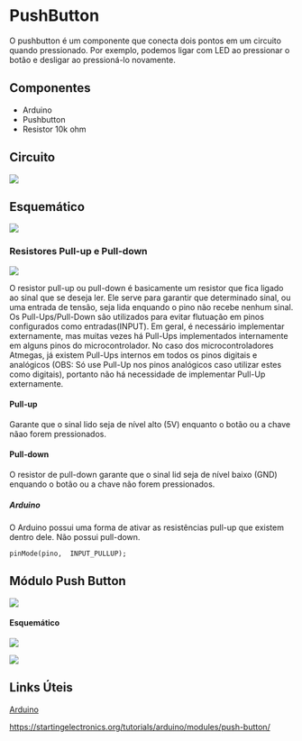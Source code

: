 # PushButton

O pushbutton é um componente que conecta dois pontos em um circuito quando pressionado. Por exemplo, podemos ligar com LED ao pressionar o botão e desligar ao pressioná-lo novamente.

## Componentes
- Arduino
- Pushbutton
- Resistor 10k ohm

## Circuito
![](https://www.arduino.cc/en/uploads/Tutorial/button.png)

## Esquemático
![](https://www.arduino.cc/en/uploads/Tutorial/button_sch.png)

### Resistores <b>Pull-up</b> e <b>Pull-down</b>
![](https://www.embarcados.com.br/wp-content/uploads/2013/12/Entradas-e-Sa%C3%ADdas-digitais-Arduino-pull-up-pull-down.jpg)

O resistor pull-up ou pull-down é basicamente um resistor que fica ligado ao sinal que se deseja ler. Ele serve para garantir que determinado sinal, ou uma entrada de tensão, seja lida enquando o pino não recebe nenhum sinal.
Os Pull-Ups/Pull-Down são utilizados para evitar flutuação em pinos configurados como entradas(INPUT). Em geral, é necessário implementar externamente, mas muitas vezes há Pull-Ups implementados internamente em alguns pinos do microcontrolador. No caso dos microcontroladores Atmegas, já existem Pull-Ups internos em todos os pinos digitais e analógicos (OBS: Só use Pull-Up nos pinos analógicos caso utilizar estes como digitais), portanto não há necessidade de implementar Pull-Up externamente.

#### Pull-up

Garante que o sinal lido seja de nível alto (5V) enquanto o botão ou a chave nãao forem pressionados.

#### Pull-down

O resistor de pull-down garante que o sinal lid seja de nível baixo (GND) enquando o botão ou a chave não forem pressionados.

##### Arduino

O Arduino possui uma forma de ativar as resistências pull-up que existem dentro dele. Não possui pull-down.
```
pinMode(pino,  INPUT_PULLUP);
```

## Módulo Push Button

![](https://startingelectronics.org/tutorials/arduino/modules/push-button/geekcreit-push-button-module.jpg)

#### Esquemático 

![](https://startingelectronics.org/tutorials/arduino/modules/push-button/geekcreit-push-button-circuit.png)

![](https://startingelectronics.org/pinout/push-button/geekcreit-push-button-module-pinout.jpg)

## Links Úteis
[Arduino](https://www.arduino.cc/en/Tutorial/Debounce)

https://startingelectronics.org/tutorials/arduino/modules/push-button/
